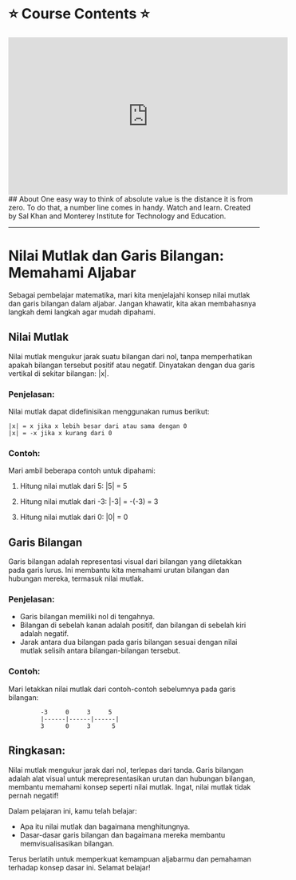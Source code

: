 # ⭐️ Course Contents ⭐️

<iframe width="560" height="315" src="https://www.youtube.com/embed/frBJEYvyd-8" title="YouTube video player" frameborder="0" allow="accelerometer; autoplay; clipboard-write; encrypted-media; gyroscope; picture-in-picture; web-share" allowfullscreen></iframe>
## About
One easy way to think of absolute value is the distance it is from zero. To do that, a number line comes in handy. Watch and learn. Created by Sal Khan and Monterey Institute for Technology and Education.

---
# Nilai Mutlak dan Garis Bilangan: Memahami Aljabar

Sebagai pembelajar matematika, mari kita menjelajahi konsep nilai mutlak dan garis bilangan dalam aljabar. Jangan khawatir, kita akan membahasnya langkah demi langkah agar mudah dipahami.

## Nilai Mutlak

Nilai mutlak mengukur jarak suatu bilangan dari nol, tanpa memperhatikan apakah bilangan tersebut positif atau negatif. Dinyatakan dengan dua garis vertikal di sekitar bilangan: |x|.

### Penjelasan:

Nilai mutlak dapat didefinisikan menggunakan rumus berikut:
```
|x| = x jika x lebih besar dari atau sama dengan 0
|x| = -x jika x kurang dari 0
```

### Contoh:

Mari ambil beberapa contoh untuk dipahami:

1. Hitung nilai mutlak dari 5:
   |5| = 5

2. Hitung nilai mutlak dari -3:
   |-3| = -(-3) = 3

3. Hitung nilai mutlak dari 0:
   |0| = 0

## Garis Bilangan

Garis bilangan adalah representasi visual dari bilangan yang diletakkan pada garis lurus. Ini membantu kita memahami urutan bilangan dan hubungan mereka, termasuk nilai mutlak.

### Penjelasan:

- Garis bilangan memiliki nol di tengahnya.
- Bilangan di sebelah kanan adalah positif, dan bilangan di sebelah kiri adalah negatif.
- Jarak antara dua bilangan pada garis bilangan sesuai dengan nilai mutlak selisih antara bilangan-bilangan tersebut.

### Contoh:

Mari letakkan nilai mutlak dari contoh-contoh sebelumnya pada garis bilangan:

```
         -3     0     3     5
         |------|------|------|
         3      0     3      5
```

## Ringkasan:

Nilai mutlak mengukur jarak dari nol, terlepas dari tanda. Garis bilangan adalah alat visual untuk merepresentasikan urutan dan hubungan bilangan, membantu memahami konsep seperti nilai mutlak. Ingat, nilai mutlak tidak pernah negatif!

Dalam pelajaran ini, kamu telah belajar:
- Apa itu nilai mutlak dan bagaimana menghitungnya.
- Dasar-dasar garis bilangan dan bagaimana mereka membantu memvisualisasikan bilangan.

Terus berlatih untuk memperkuat kemampuan aljabarmu dan pemahaman terhadap konsep dasar ini. Selamat belajar!